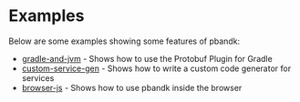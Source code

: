 # Examples

Below are some examples showing some features of pbandk:

* [gradle-and-jvm](gradle-and-jvm) - Shows how to use the Protobuf Plugin for Gradle
* [custom-service-gen](custom-service-gen) - Shows how to write a custom code generator for services
* [browser-js](browser-js) - Shows how to use pbandk inside the browser
